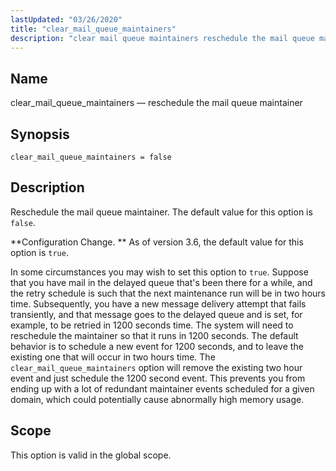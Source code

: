 ```yaml
---
lastUpdated: "03/26/2020"
title: "clear_mail_queue_maintainers"
description: "clear mail queue maintainers reschedule the mail queue maintainer clear mail queue maintainers false Reschedule the mail queue maintainer The default value for this option is false Configuration Change As of version 3 6 the default value for this option is true In some circumstances you may wish to set..."
---
```


<a name="conf.ref.clear_mail_queue_maintainers"></a> 
## Name

clear_mail_queue_maintainers — reschedule the mail queue maintainer

## Synopsis

`clear_mail_queue_maintainers = false`

<a name="idp8501952"></a> 
## Description

Reschedule the mail queue maintainer. The default value for this option is `false`.

**Configuration Change. ** As of version 3.6, the default value for this option is `true`.

In some circumstances you may wish to set this option to `true`. Suppose that you have mail in the delayed queue that's been there for a while, and the retry schedule is such that the next maintenance run will be in two hours time. Subsequently, you have a new message delivery attempt that fails transiently, and that message goes to the delayed queue and is set, for example, to be retried in 1200 seconds time. The system will need to reschedule the maintainer so that it runs in 1200 seconds. The default behavior is to schedule a new event for 1200 seconds, and to leave the existing one that will occur in two hours time. The `clear_mail_queue_maintainers` option will remove the existing two hour event and just schedule the 1200 second event. This prevents you from ending up with a lot of redundant maintainer events scheduled for a given domain, which could potentially cause abnormally high memory usage.

<a name="idp8508336"></a> 
## Scope

This option is valid in the global scope.